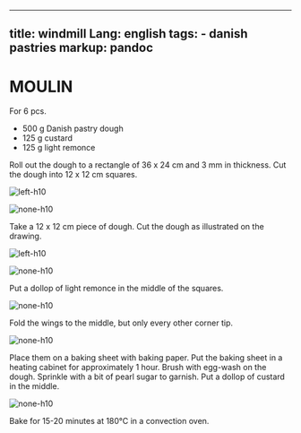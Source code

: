 
---
title: windmill
Lang: english
tags: 
    - danish pastries 
markup: pandoc
---

# MOULIN

For 6 pcs.

- 500 g Danish pastry dough
- 125 g custard
- 125 g light remonce

Roll out the dough to a rectangle of 36 x 24 cm and 3 mm in thickness.
Cut the dough into 12 x 12 cm squares.

![](/home/fred/.repo/traductions/recettes/svg/wi_mou1.svg "left-h10")

![](/home/fred/.repo/traductions/recettes/svg/wi_mou2.svg "none-h10")

Take a 12 x 12 cm piece of dough.
Cut the dough as illustrated on the drawing.

![](/home/fred/.repo/traductions/recettes/svg/wi_mou3.svg "left-h10")

![](/home/fred/.repo/traductions/recettes/svg/wi_mou4.svg "none-h10")

Put a dollop of light remonce in the middle of the squares.

![](/home/fred/.repo/traductions/recettes/svg/wi_mou5.svg "none-h10")

Fold the wings to the middle, but only every other corner tip.

![](/home/fred/.repo/traductions/recettes/svg/wi_mou6.svg "none-h10")

Place them on a baking sheet with baking paper.
Put the baking sheet in a heating cabinet for approximately 1 hour.
Brush with egg-wash on the dough.
Sprinkle with a bit of pearl sugar to garnish.
Put a dollop of custard in the middle.

![](/home/fred/.repo/traductions/recettes/svg/wi_mou7.svg "none-h10")

Bake for 15-20 minutes at 180°C in a convection oven.

